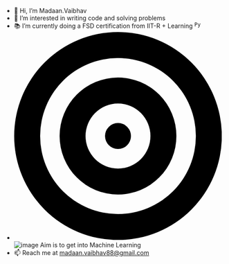 - 👋 Hi, I’m Madaan.Vaibhav
- 👀 I’m interested in writing code and solving problems
- :books: I’m currently doing a FSD certification from IIT-R + Learning <code><img width="15" src="https://user-images.githubusercontent.com/25181517/183423507-c056a6f9-1ba8-4312-a350-19bcbc5a8697.png" alt="Python" title="Python"/></code>
- [<svg xmlns="http://www.w3.org/2000/svg" viewBox="0 0 512 512"><!--!Font Awesome Free 6.6.0 by @fontawesome - https://fontawesome.com License - https://fontawesome.com/license/free Copyright 2024 Fonticons, Inc.--><path d="M448 256A192 192 0 1 0 64 256a192 192 0 1 0 384 0zM0 256a256 256 0 1 1 512 0A256 256 0 1 1 0 256zm256 80a80 80 0 1 0 0-160 80 80 0 1 0 0 160zm0-224a144 144 0 1 1 0 288 144 144 0 1 1 0-288zM224 256a32 32 0 1 1 64 0 32 32 0 1 1 -64 0z"/></svg> ](https://cloud.githubusercontent.com/assets/15729465/11033993/36b400dc-86e8-11e5-90b1-570b7189462d.png)![image](https://github.com/user-attachments/assets/3cef25c9-5bfb-4a5e-810c-894a8a86755c)
Aim is to get into Machine Learning
- 📫 Reach me at madaan.vaibhav88@gmail.com

<!---
vaibhavmad/vaibhavmad is a ✨ special ✨ repository because its `README.md` (this file) appears on your GitHub profile.
You can click the Preview link to take a look at your changes.
--->
